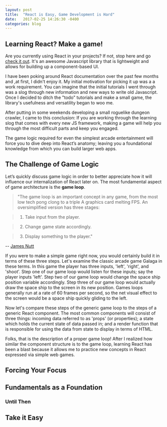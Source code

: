 ```yaml
---
layout: post
title:  "React is Easy, Game Development is Hard"
date:   2017-02-25 14:26:30 -0400
categories: blog
---
```


## Learning React? Make a game!

Are you currently using React in your projects? If not, stop here and go [check it out](https://reactjs.org/). It's an awesome Javascript library that is lightweight and allows for building up a component-based UI.

I have been poking around React documentation over the past few months and ,at first, I didn't enjoy it. My initial motivation for picking it up was a a work requirement. You can imagine that the initial tutorials I went through was a slog through new information and new ways to write old Javascript. Once I decided to ditch the "todo" tutorials and make a small game, the library's usefulness and versatility began to woo me.

After putting in some weekends developing a small roguelike dungeon crawler, I came to this conclusion: If you are working through the learning slog that comes with every new JS framework, making a game will help you through the most difficult parts and keep you engaged.

  The game logic required for even the simplest arcade entertainment will force you to dive deep into React’s anatomy; leaving you a foundational knowledge from which you can build larger web apps.

## The Challenge of Game Logic
Let’s quickly discuss game logic in order to better appreciate how it will influence our internalization of React later on. The most fundamental aspect of game architecture is the **game loop**.

> "The game loop is an important concept in any game, from the most low tech pong clong to a triple A graphics card melting FPS. An oversimplified version has three stages:

> 1. Take input from the player.

> 2. Change game state accordingly.

> 3. Display something to the player."

-- [James Nutt](https://jsrn.gitbooks.io/make-your-first-text-adventure-in-ruby/content/the_game_loop.html)

If you were to make a simple game right now, you would certainly build it in terms of these three steps. Let's examine the classic arcade game Galaga in these terms. In this game the player has three inputs, 'left', 'right', and 'shoot'. Step one of our game loop would listen for these inputs; say the player inputs 'left'. Step two of our game loop would change the space ship position variable accordingly. Step three of our game loop would actually draw the space ship to the screen in its new position. Games loops generally run at a rate of 60 frames per second, so the net visual effect to the screen would be a space ship quickly gliding to the left.

Now let's compare these steps of the generic game loop to the steps of a generic React component. The most common components will consist of three things: incoming data referred to as 'props' (or properties); a state which holds the current state of data passed in; and a render function that is responsible for using the data from state to display in terms of HTML.

Folks, that is the description of a proper game loop! After I realized how similar the component structure is to the game loop, learning React has been a blast because it allows me to practice new concepts in React expressed via simple web games.

## Forcing Your Focus

## Fundamentals as a Foundation

### Until Then

## Take it Easy
